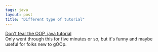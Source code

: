 ```yaml
---
tags: java
layout: post
title: "Different type of tutorial"
---
```




<a href="http://sepwww.stanford.edu/sep/josman/oop/">Don't fear the OOP, java tutorial</a><br>
Only went through this for five minutes or so, but it's funny and maybe useful for folks new to gOOp.


